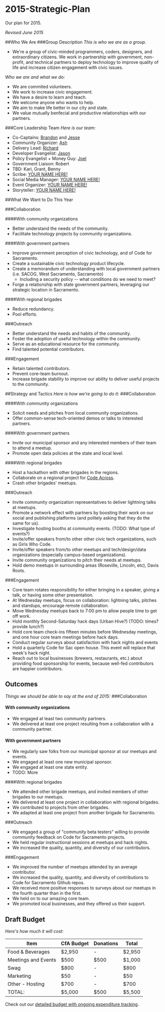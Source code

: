 2015-Strategic-Plan
===================

Our plan for 2015.

_Revised June 2015_

##Who We Are
###Group Description
_This is who we are as a group._
- We're a group of civic-minded programmers, coders, designers, and extraordinary citizens. We work in partnership with government, non-profit, and technical partners to deploy technology to improve quality of life and increase citizen engagement with civic issues.

_Who we are and what we do:_
- We are commited volunteers.
- We work to increase civic engagement.
- We have a desire to learn and teach.
- We welcome anyone who wants to help.
- We aim to make life better in our city and state.
- We value mutually benfecial and productive relationships with our partners.

###Core Leadership Team
_Here is our team:_
* Co-Captains: [Brandon](https://github.com/bpugh143) and [Jesse](https://github.com/jesserosato)
* Community Organizer: [Ash](https://github.com/roughani)
* Delivery Lead: [Richard](https://github.com/rjulian)
* Developer Evangelist: [Jason](https://github.com/jasonody)
* Policy Evangelist + Money Guy: [Joel](https://github.com/joelrip)
* Government Liaison: Robert
* TBD: Kari, Grant, Benny
* Scribe: [YOUR NAME HERE!](mailto:hello@codeforsacramento.org)
* Social Media Manager: [YOUR NAME HERE!](mailto:hello@codeforsacramento.org)
* Event Organizer: [YOUR NAME HERE!](mailto:hello@codeforsacramento.org)
* Storyteller: [YOUR NAME HERE!](mailto:hello@codeforsacramento.org)

##What We Want to Do This Year

###Collaboration

####With community organizations
- Better understand the needs of the community.
- Facilitate technology projects by community organizations.

####With government partners
- Improve government perception of civic technology, and of Code for Sacramento.
- Create a sustainable civic technology product lifecycle.
- Create a memorandum of understanding with local government partners (i.e. SACOG, West Sacramento, Sacramento)
	- Including a security policy -- what conditions do we need to meet?
- Forge a relationship with state government partners, leveraging our strategic location in Sacramento.

####With regional brigades
- Reduce redundancy.
- Pool efforts.

###Outreach
- Better understand the needs and habits of the community.
- Foster the adoption of useful technology within the community.
- Serve as an educational resource for the community.
- Find talented potential contributors.

###Engagement
- Retain talented contributors.
- Prevent core-team burnout.
- Increase brigade stability to improve our ability to deliver useful projects to the community.

##Strategy and Tactics
_Here is how we’re going to do it:_
###Collaboration

####With community organizations
- Solicit needs and pitches from local community organizations.
- Offer common-sense tech-oriented demos or talks to interested partners.

####With government partners
- Invite our municipal sponsor and any interested members of their team to attend a meetup.
- Promote open data policies at the state and local level.

####With regional brigades
- Host a hackathon with other brigades in the regions.
- Collaborate on a regional project for [Code Across](http://www.codeforamerica.org/events/codeacross-2015/).
- Crash other brigades' meetups.

###Outreach
- Invite community organization representatives to deliver lightning talks at meetups.
- Promote a network effect with partners by boosting their work on our social and publishing platforms (and politely asking that they do the same for us).
- Investigate hosting booths at community events. (TODO: What type of events?)
- Invite/offer speakers from/to other other civic tech organizations, such as Girls Who Code.
- Invite/offer speakers from/to other meetups and tech/design/data organizations (especially campus-based organizations).
- Invite community organizations to pitch their needs at meetups.
- Hold demo meetups in surrounding areas (Roseville, Lincoln, etc), Davis Roots.

###Engagement
- Core team rotates responsibility for either bringing in a speaker, giving a talk, or having some other presentation.
- At Wednesday meetups, focus on collaboration: lightning talks, pitches and standups, encourage remote collaboration.
- Move Wednesday meetups back to 7:00 pm to allow people time to get off work.
- Hold monthly Second-Saturday hack days (Urban Hive?) (TODO: times? provide lunch?)
- Hold core team check-ins fifteen minutes before Wednesday meetings, and one hour core team meetings before hack days.
- Conduct regular surveys about satisfaction with hack nights and events
- Hold a quarterly Code for Sac open house. This event will replace that week's hack night.
- Reach out to local businesses (brewers, restaurants, etc.) about providing food sponsorship for events, because well-fed contributors are happier contributors.

## Outcomes
_Things we should be able to say at the end of 2015:_
###Collaboration

#### With community organizations
- We engaged at least two community partners.
- We delivered at least one project resulting from a collaboration with a community partner.

#### With government partners
- We regularly saw folks from our municipal sponsor at our meetups and events.
- We engaged at least one new municipal sponsor.
- We engaged at least one state entity.
- TODO: More

####With regional brigades
- We attended other brigade meetups, and invited members of other brigades to our meetups.
- We delivered at least one project in collaboration with regional brigades.
- We contributed to projects from other brigades.
- We adapted at least one project from another brigade for Sacramento.

###Outreach
- We engaged a group of "community beta testers" willing to provide community feedback on Code for Sacramento projects.
- We held regular instructional sessions at meetups and hack nights.
- We increased the quality, quantity, and diversity of our contributors.

###Engagement
- We improved the number of meetups attended by an average contributor.
- We increased the quality, quantity, and diversity of contributions to Code for Sacramento Github repos.
- We received more positive responses to surveys about our meetups in the fourth quarter than in the first.
- We held on to our amazing core team.
- We promoted local businesses, and they offered us their support.

## Draft Budget
_Here's how much it will cost:_

| Item |	CfA Budget | Donations | Total |
|------|-------------|-----------|-------|
| Food & Beverages	| $2,950 | - | $2,950 |
| Meetings and Events |	$500 | $500 | $1,000 |
| Swag |	  $800 | - | $800 |
| Marketing	|   $50 | - | $50 |
| Other - Hosting |   $700 | - | $700 |
| TOTAL:	|	$5,000	| $500 | $5,500 |

Check out our [detailed budget with ongoing expenditure tracking](https://docs.google.com/spreadsheets/d/1MvGK5vOqrgntqJoU9j5j1zCmPvE9GKkn-HqnQeyb8K8/edit?usp=sharing).
